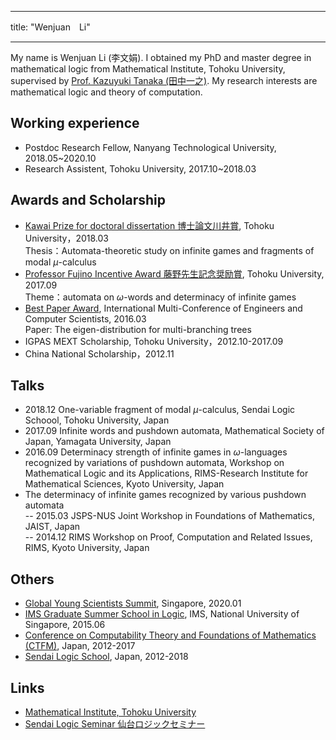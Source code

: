
---
title: "Wenjuan　Li"

---

My name is Wenjuan Li (李文娟). I obtained my PhD and master degree in mathematical logic from Mathematical Institute, Tohoku University, supervised by [Prof. Kazuyuki Tanaka (田中一之)](https://sendailogic.com/tanaka/). My research interests are mathematical logic and theory of computation. 


## Working experience
- Postdoc Research Fellow, Nanyang Technological University, 2018.05~2020.10
- Research Assistent, Tohoku University, 2017.10~2018.03

## Awards and Scholarship
- [Kawai Prize for doctoral dissertation 博士論文川井賞](http://www.sci.tohoku.ac.jp/news/20180313-9567.html), Tohoku University，2018.03\
  Thesis：Automata-theoretic study on infinite games and fragments of modal $\mu$-calculus
- [Professor Fujino Incentive Award 藤野先生記念奨励賞](https://www.tohoku.ac.jp/japanese/2017/09/news20170929-01.html), Tohoku University, 2017.09\
  Theme：automata on $\omega$-words and determinacy of infinite games
- [Best Paper Award](http://www.iaeng.org/publication/IMECS2016/), International Multi-Conference of Engineers and Computer Scientists, 2016.03\
  Paper: The eigen-distribution for multi-branching trees
- IGPAS MEXT Scholarship, Tohoku University，2012.10-2017.09
- China National Scholarship，2012.11

## Talks 
- 2018.12  One-variable fragment of modal $\mu$-calculus, Sendai Logic Schoool, Tohoku University, Japan
- 2017.09  Infinite words and pushdown automata, Mathematical Society of Japan, Yamagata University, Japan
- 2016.09 Determinacy strength of infinite games in $\omega$-languages recognized by variations of pushdown automata, Workshop on Mathematical Logic and its Applications,
RIMS-Research Institute for Mathematical Sciences, Kyoto University, Japan
- The determinacy of infinite games recognized by various pushdown automata \
    -- 2015.03 JSPS-NUS Joint Workshop in Foundations of Mathematics, JAIST, Japan\
    -- 2014.12 RIMS Workshop on Proof, Computation and Related Issues, RIMS, Kyoto University, Japan



## Others
- [Global Young Scientists Summit](https://www.nrf.gov.sg/gyss/features/gyss-2020-highlights), Singapore, 2020.01
- [IMS Graduate Summer School in Logic](https://imsarchives.nus.edu.sg/oldwww/Programs/015logicss/ss.html), IMS, National University of Singapore, 2015.06
- [Conference on Computability Theory and Foundations of Mathematics (CTFM)](https://sendailogic.com/ctfm/), Japan,  2012-2017
- [Sendai Logic School](https://sendailogic.com/sls/), Japan, 2012-2018

## Links
- [Mathematical Institute, Tohoku University](http://www.math.tohoku.ac.jp/)
- [Sendai Logic Seminar 仙台ロジックセミナー](https://sites.google.com/view/sendai-logic/)